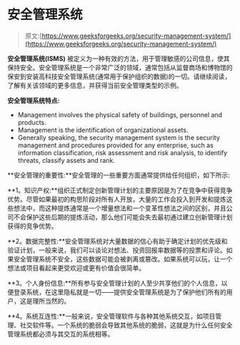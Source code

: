 # 安全管理系统

> 原文:[https://www.geeksforgeeks.org/security-management-system/](https://www.geeksforgeeks.org/security-management-system/)

**安全管理系统(ISMS)** 被定义为一种有效的方法，用于管理敏感的公司信息，使其保持安全。安全管理系统是一个非常广泛的领域，通常包括从监督商场和博物馆的保安到安装高科技安全管理系统(通常用于保护组织的数据)的一切。请继续阅读，了解有关该领域的更多信息，并获得当前安全管理类型的示例。

**安全管理系统特点:**

*   Management involves the physical safety of buildings, personnel and products.
*   Management is the identification of organizational assets.
*   Generally speaking, the security management system is the security management and procedures provided for any enterprise, such as information classification, risk assessment and risk analysis, to identify threats, classify assets and rank.

**安全管理的重要性:**安全管理的一些重要方面通常提供给任何组织，如下所示:

**1。知识产权:**组织正式制定创新管理计划的主要原因是为了在竞争中获得竞争优势。尽管如果最初的构思阶段对所有人开放，大量的工作会投入到开发和提炼这些想法中，而这种提炼通常是一个增量想法和一个变革性想法之间的区别，并且公司不会保护这些后期的提炼活动，那么他们可能会失去最初通过建立创新管理计划获得的竞争优势。

**2。数据完整性:**安全管理系统对大量数据的信心有助于确定计划的优先级和验证计划，一般来说，我们可以谈论对想法、投资回报率数据等的投票和评论。如果安全管理系统不安全，这些数据可能会被剥离或篡改。如果系统可以玩，让一个想法或项目看起来更受欢迎或更有价值会很简单。

**3。个人身份信息:**所有参与安全管理计划的人至少共享他们的个人信息，以便登录系统，在这里隐私就是一切——提供安全管理系统是为了保护他们所有的用户，这是理所当然的。

**4。系统互连性:**一般来说，安全管理软件与各种其他系统交互，如项目管理、社交软件等。一个系统的脆弱会导致其他系统的脆弱，这就是为什么任何安全管理系统都必须与其交互的系统相等。